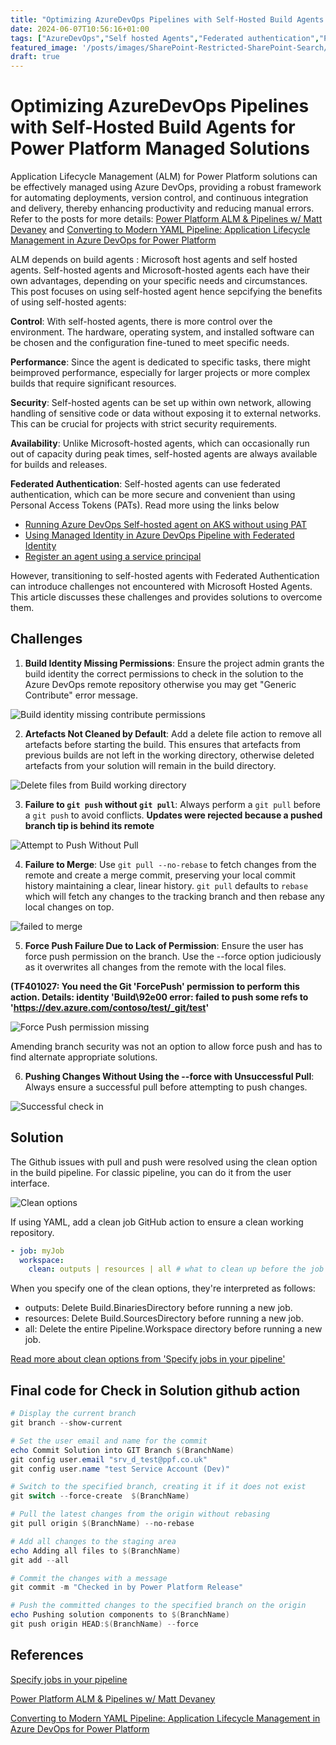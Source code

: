 ```yaml
---
title: "Optimizing AzureDevOps Pipelines with Self-Hosted Build Agents for Power Platform Managed Solutions"
date: 2024-06-07T10:56:16+01:00
tags: ["AzureDevOps","Self hosted Agents","Federated authentication","PAT","github","git","git fetch","git switch", "git checkout"]
featured_image: '/posts/images/SharePoint-Restricted-SharePoint-Search/rss_enabled.png'
draft: true
---
```


# Optimizing AzureDevOps Pipelines with Self-Hosted Build Agents for Power Platform Managed Solutions

Application Lifecycle Management (ALM) for Power Platform solutions can be effectively managed using Azure DevOps, providing a robust framework for automating deployments, version control, and continuous integration and delivery, thereby enhancing productivity and reducing manual errors. Refer to the posts for more details: [Power Platform ALM & Pipelines w/ Matt Devaney](https://www.youtube.com/watch?v=wQe7n62RRNU) and [Converting to Modern YAML Pipeline: Application Lifecycle Management in Azure DevOps for Power Platform](https://reshmee.netlify.app/posts/powerplatform-convert-classic-pipeline-to-modern-pipeline/)

ALM depends on build agents : Microsoft host agents and self hosted agents. Self-hosted agents and Microsoft-hosted agents each have their own advantages, depending on your specific needs and circumstances. This post focuses on using self-hosted agent hence sepcifying the benefits of using self-hosted agents:

**Control**: With self-hosted agents, there is more control over the environment. The hardware, operating system, and installed software can be chosen and the configuration fine-tuned to meet specific needs.

**Performance**: Since the agent is dedicated to specific tasks, there might beimproved performance, especially for larger projects or more complex builds that require significant resources.

**Security**: Self-hosted agents can be set up within own network, allowing handling of sensitive code or data without exposing it to external networks. This can be crucial for projects with strict security requirements.

**Availability**: Unlike Microsoft-hosted agents, which can occasionally run out of capacity during peak times, self-hosted agents are always available for builds and releases.

**Federated Authentication**: Self-hosted agents can use federated authentication, which can be more secure and convenient than using Personal Access Tokens (PATs). Read more using the links below

- [Running Azure DevOps Self-hosted agent on AKS without using PAT](https://eggboy.medium.com/running-azure-devops-self-hosted-agent-on-aks-without-using-pat-1b90f714c147)
- [Using Managed Identity in Azure DevOps Pipeline with Federated Identity](https://eggboy.medium.com/using-managed-identity-in-azure-devops-pipeline-with-federated-identity-72813873b933)
- [Register an agent using a service principal](https://learn.microsoft.com/en-us/azure/devops/pipelines/agents/service-principal-agent-registration?view=azure-devops?wt.mc_id=MVP_308367)

However, transitioning to self-hosted agents with Federated Authentication can introduce challenges not encountered with Microsoft Hosted Agents. This article discusses these challenges and provides solutions to overcome them.

## Challenges

1. **Build Identity Missing Permissions**: Ensure the project admin grants the build identity the correct permissions to check in the solution to the Azure DevOps remote repository otherwise you may get "Generic Contribute" error message.

![Build identity missing contribute permissions](../images/MissingPermission_Contribute_ForBuildIdentity.png)

2. **Artefacts Not Cleaned by Default**: Add a delete file action to remove all artefacts before starting the build. This ensures that artefacts from previous builds are not left in the working directory, otherwise deleted artefacts from your solution will remain in the build directory.

![Delete files from Build working directory](../images/DeleteFilesfromBuild.png)

3. **Failure to `git push` without `git pull`**: Always perform a `git pull` before a `git push` to avoid conflicts. **Updates were rejected because a pushed branch tip is behind its remote**

![Attempt to Push Without Pull](../images/AttempttoPushWithoutPull.png)

4. **Failure to Merge**: Use `git pull --no-rebase` to fetch changes from the remote and create a merge commit, preserving your local commit history maintaining a clear, linear history. `git pull` defaults to `rebase` which will fetch any changes to the tracking branch and then rebase any local changes on top.

![failed to merge](../images/AzureDevOps-pipelines-git-checkinsolution-issuespullandpushFailedToMerge.png)

5. **Force Push Failure Due to Lack of Permission**: Ensure the user has force push permission on the branch. Use the --force option judiciously as it overwrites all changes from the remote with the local files.

**(TF401027: You need the Git 'ForcePush' permission to perform this action. Details: identity 'Build\92e00 error: failed to push some refs to 'https://dev.azure.com/contoso/test/_git/test'**

![Force Push permission missing](../images/AzureDevOps-pipelines-git-checkinsolution-issuespullandpush/ForcePushPermission_missing.png)

Amending branch security was not an option to allow force push and has to find alternate appropriate solutions. 

6. **Pushing Changes Without Using the --force with Unsuccessful Pull**: Always ensure a successful pull before attempting to push changes.

![Successful check in](../images/AzureDevOps-pipelines-git-checkinsolution-issuespullandpush/All_success.png)

## Solution

The Github issues with pull and push were resolved using the clean option in the build pipeline. For classic pipeline, you can do it from the user interface. 

![Clean options](../images/AzureDevOps-pipelines-git-checkinsolution-issuespullandpush/CleanOptions_Classic.png)

If using YAML, add a clean job GitHub action to ensure a clean working repository.

```yaml
- job: myJob
  workspace:
    clean: outputs | resources | all # what to clean up before the job runs
```

When you specify one of the clean options, they're interpreted as follows:

* outputs: Delete Build.BinariesDirectory before running a new job.
* resources: Delete Build.SourcesDirectory before running a new job.
* all: Delete the entire Pipeline.Workspace directory before running a new job.

[Read more about clean options from 'Specify jobs in your pipeline'](https://learn.microsoft.com/en-us/azure/devops/pipelines/process/phases?view=azure-devops&tabs=yaml#workspace&wt.mc_id=MVP_308367)

## Final code for Check in Solution github action

```powerShell
# Display the current branch
git branch --show-current

# Set the user email and name for the commit
echo Commit Solution into GIT Branch $(BranchName)
git config user.email "srv_d_test@ppf.co.uk"
git config user.name "test Service Account (Dev)"

# Switch to the specified branch, creating it if it does not exist
git switch --force-create  $(BranchName) 

# Pull the latest changes from the origin without rebasing
git pull origin $(BranchName) --no-rebase

# Add all changes to the staging area
echo Adding all files to $(BranchName)
git add --all

# Commit the changes with a message
git commit -m "Checked in by Power Platform Release"

# Push the committed changes to the specified branch on the origin
echo Pushing solution components to $(BranchName)
git push origin HEAD:$(BranchName) --force
```

## References

[Specify jobs in your pipeline](https://learn.microsoft.com/en-us/azure/devops/pipelines/process/phases?view=azure-devops&tabs=yaml#workspace&wt.mc_id=MVP_308367)

[Power Platform ALM & Pipelines w/ Matt Devaney](https://www.youtube.com/watch?v=wQe7n62RRNU)

[Converting to Modern YAML Pipeline: Application Lifecycle Management in Azure DevOps for Power Platform](https://reshmee.netlify.app/posts/powerplatform-convert-classic-pipeline-to-modern-pipeline/)
